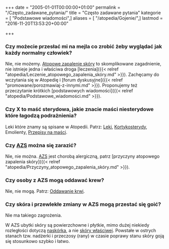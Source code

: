 +++
date = "2005-01-01T00:00:00+01:00"
permalink = "/Często_zadawane_pytania/"
title = "Często zadawane pytania"
kategorie = [ "Podstawowe wiadomości",]
aliases = [ "/atopedia/Gojenie/",]
lastmod = "2016-11-20T13:53:20+00:00"

+++

### Czy możecie przesłać mi na mejla co zrobić żeby wyglądać jak każdy normalny człowiek?

Nie, nie możemy. [Atopowe zapalenie skóry](/atopedia/Atopowe_zapalenie_skóry) to skomplikowane zagadnienie, nie istnieje jedna i właściwa droga [leczenia]({{< relref "atopedia/Leczenie_atopowego_zapalenia_skóry.md" >}}). Zachęcamy do wczytania się w Atopedię i [forum dyskusyjne]({{< relref "promowane/porozmawiaj-z-innymi.md" >}}). Proponujemy też przeczytanie krótkich [podstawowych wiadomości]({{< relref "atopedia/Podstawowe_wiadomości.md" >}}).

### Czy X to maść sterydowa, jakie znacie maści niesterydowe które łagodzą podrażnienia?

Leki które znamy są spisane w Atopedii. Patrz: [Leki](/atopedia/Leki), [Kortykosterydy](/atopedia/Kortykosterydy), Emolienty, [Przepisy na maści](/atopedia/Przepisy_na_maści).

### Czy [AZS](/atopedia/AZS) można się zarazić?

Nie, nie można. [AZS](/atopedia/AZS) jest chorobą alergiczną, patrz [przyczyny atopowego zapalenia skóry]({{< relref "atopedia/Przyczyny_atopowego_zapalenia_skóry.md" >}}).

### Czy osoby z AZS mogą oddawać krew?

Nie, nie mogą. Patrz: [Oddawanie krwi](/atopedia/Oddawanie_krwi).

### Czy skóra i przewlekłe zmiany w AZS mogą przestać się goić?

Nie ma takiego zagrożenia.

W AZS ubytki skóry są powierzchowne i płytkie, mimo dużej niekiedy rozległości
dotyczą [naskórka](/atopedia/Naskórek), a nie [skóry
właściwej](/atopedia/Skóra_właściwa). Powstałe w ostrych stanach tzw.
nadżerki i przeczosy (rany) w czasie poprawy stanu skóry goją się stosunkowo
szybko i łatwo.
